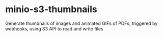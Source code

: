 # minio-s3-thumbnails
Generate thumbnails of images and animated GIFs of PDFs, triggered by webhooks, using S3 API to read and write files
